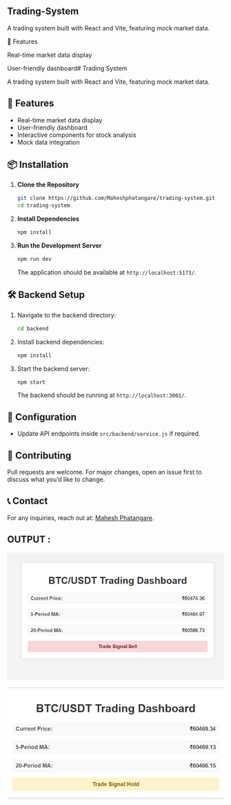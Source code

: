 ## Trading-System

A trading system built with React and Vite, featuring mock market data.

🚀 Features

Real-time market data display

User-friendly dashboard# Trading System

A trading system built with React and Vite, featuring mock market data.

## 🚀 Features

- Real-time market data display
- User-friendly dashboard
- Interactive components for stock analysis
- Mock data integration

## 📦 Installation

1. **Clone the Repository**

   ```sh
   git clone https://github.com/Maheshphatangare/trading-system.git
   cd trading-system
   ```

2. **Install Dependencies**

   ```sh
   npm install
   ```

3. **Run the Development Server**

   ```sh
   npm run dev
   ```

   The application should be available at `http://localhost:5173/`.

## 🛠 Backend Setup 

1. Navigate to the backend directory:
   ```sh
   cd backend
   ```
2. Install backend dependencies:
   ```sh
   npm install
   ```
3. Start the backend server:
   ```sh
   npm start
   ```
   The backend should be running at `http://localhost:3001/`.

## 🔧 Configuration

- Update API endpoints inside `src/backend/service.js` if required.



## 🤝 Contributing

Pull requests are welcome. For major changes, open an issue first to discuss what you’d like to change.

## 📞 Contact

For any inquiries, reach out at: [Mahesh Phatangare](https://github.com/Maheshphatangare).

##  OUTPUT :
![Trading System Preview](https://raw.githubusercontent.com/Maheshphatangare/trading-system/main/public/ss1.png)

![Trading System Preview](https://raw.githubusercontent.com/Maheshphatangare/trading-system/main/public/ss2.png)








